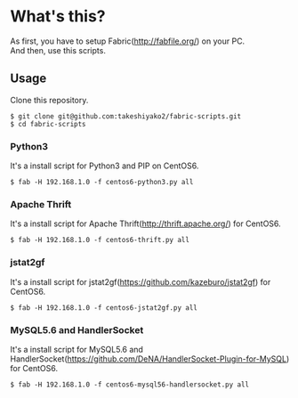 # What's this?

As first, you have to setup Fabric(http://fabfile.org/) on your PC.  
And then, use this scripts.  

## Usage

Clone this repository.
```
$ git clone git@github.com:takeshiyako2/fabric-scripts.git
$ cd fabric-scripts
```

### Python3

It's a install script for Python3 and PIP on CentOS6.  

```
$ fab -H 192.168.1.0 -f centos6-python3.py all
```



### Apache Thrift

It's a install script for Apache Thrift(http://thrift.apache.org/) for CentOS6. 
```
$ fab -H 192.168.1.0 -f centos6-thrift.py all
```

### jstat2gf

It's a install script for jstat2gf(https://github.com/kazeburo/jstat2gf) for CentOS6.  


```
$ fab -H 192.168.1.0 -f centos6-jstat2gf.py all
```


### MySQL5.6 and HandlerSocket

It's a install script for MySQL5.6 and HandlerSocket(https://github.com/DeNA/HandlerSocket-Plugin-for-MySQL) for CentOS6.  

```
$ fab -H 192.168.1.0 -f centos6-mysql56-handlersocket.py all
```
